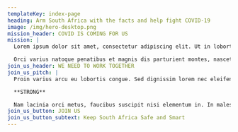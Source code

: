 ```yaml
---
templateKey: index-page
heading: Arm South Africa with the facts and help fight COVID-19
image: /img/hero-desktop.png
mission_header: COVID IS COMING FOR US
mission: |
  Lorem ipsum dolor sit amet, consectetur adipiscing elit. Ut in lobortis justo, vel luctus ex. Praesent lectus turpis, maximus eget elementum sollicitudin, dapibus et elit. Nam eget elit mauris. Donec congue diam pulvinar augue feugiat, sit amet egestas est pulvinar. Cras eleifend sollicitudin enim in rutrum. Vestibulum elit eros, pharetra non aliquet vel, mollis non sapien.  Praesent ut diam nec ligula ultrices fermentum. 

  Orci varius natoque penatibus et magnis dis parturient montes, nascetur ridiculus mus. Aenean lacus mi, consequat sed tortor vitae, porta pellentesque augue. Aliquam erat risus, suscipit et convallis varius, iaculis sed velit. Praesent congue eros a imperdiet faucibus. Sed pretium ultricies tortor in gravida.
join_us_header: WE NEED TO WORK TOGETHER
join_us_pitch: |
  Proin varius arcu eu lobortis congue. Sed dignissim lorem nec eleifend scelerisque. Proin augue turpis, sollicitudin et tellus a, venenatis fringilla turpis. Nulla rutrum sapien ut tortor rutrum pretium. Proin condimentum lacus ac condimentum fringilla. Phasellus rhoncus consequat elit ullamcorper posuere. Phasellus sit amet dui et mauris vulputate congue eu ac libero. Sed a gravida libero, in tincidunt risus. Nulla eu metus sit amet nunc iaculis facilisis in dictum dui. Maecenas congue rutrum congue. In volutpat a neque ut luctus.

  **STRONG**

  Nam lacinia orci metus, faucibus suscipit nisi elementum in. In malesuada placerat nunc, et porta ante sodales ac. Sed tincidunt lobortis mauris, quis mattis enim blandit ac. Praesent consequat neque sit amet metus dignissim, elementum ornare justo luctus. Integer orci orci, dapibus ut odio id, cursus tincidunt nisi. Mauris rutrum lectus sodales finibus tincidunt. Suspendisse facilisis volutpat felis et consequat. Pellentesque habitant morbi tristique senectus et netus et malesuada fames ac turpis egestas. Integer odio justo, commodo at convallis et, congue sed ligula.
join_us_button: JOIN US
join_us_button_subtext: Keep South Africa Safe and Smart
---
```

